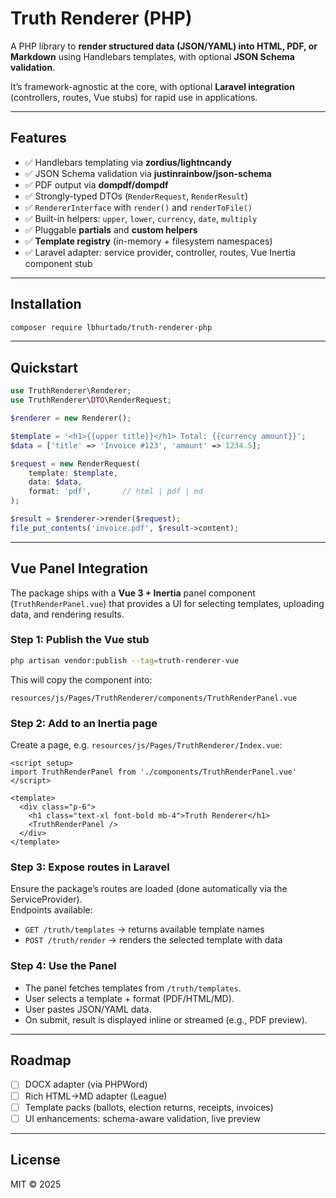 # Truth Renderer (PHP)

A PHP library to **render structured data (JSON/YAML) into HTML, PDF, or Markdown** using Handlebars templates, with optional **JSON Schema validation**.

It’s framework-agnostic at the core, with optional **Laravel integration** (controllers, routes, Vue stubs) for rapid use in applications.

---

## Features

- ✅ Handlebars templating via **zordius/lightncandy**
- ✅ JSON Schema validation via **justinrainbow/json-schema**
- ✅ PDF output via **dompdf/dompdf**
- ✅ Strongly-typed DTOs (`RenderRequest`, `RenderResult`)
- ✅ `RendererInterface` with `render()` and `renderToFile()`
- ✅ Built-in helpers: `upper`, `lower`, `currency`, `date`, `multiply`
- ✅ Pluggable **partials** and **custom helpers**
- ✅ **Template registry** (in-memory + filesystem namespaces)
- ✅ Laravel adapter: service provider, controller, routes, Vue Inertia component stub

---

## Installation

```bash
composer require lbhurtado/truth-renderer-php
```

---

## Quickstart

```php
use TruthRenderer\Renderer;
use TruthRenderer\DTO\RenderRequest;

$renderer = new Renderer();

$template = '<h1>{{upper title}}</h1> Total: {{currency amount}}';
$data = ['title' => 'Invoice #123', 'amount' => 1234.5];

$request = new RenderRequest(
    template: $template,
    data: $data,
    format: 'pdf',       // html | pdf | md
);

$result = $renderer->render($request);
file_put_contents('invoice.pdf', $result->content);
```

---

## Vue Panel Integration

The package ships with a **Vue 3 + Inertia** panel component (`TruthRenderPanel.vue`) that provides a UI for selecting templates, uploading data, and rendering results.

### Step 1: Publish the Vue stub
```bash
php artisan vendor:publish --tag=truth-renderer-vue
```

This will copy the component into:
```
resources/js/Pages/TruthRenderer/components/TruthRenderPanel.vue
```

### Step 2: Add to an Inertia page
Create a page, e.g. `resources/js/Pages/TruthRenderer/Index.vue`:

```vue
<script setup>
import TruthRenderPanel from './components/TruthRenderPanel.vue'
</script>

<template>
  <div class="p-6">
    <h1 class="text-xl font-bold mb-4">Truth Renderer</h1>
    <TruthRenderPanel />
  </div>
</template>
```

### Step 3: Expose routes in Laravel
Ensure the package’s routes are loaded (done automatically via the ServiceProvider).  
Endpoints available:
- `GET /truth/templates` → returns available template names
- `POST /truth/render` → renders the selected template with data

### Step 4: Use the Panel
- The panel fetches templates from `/truth/templates`.
- User selects a template + format (PDF/HTML/MD).
- User pastes JSON/YAML data.
- On submit, result is displayed inline or streamed (e.g., PDF preview).

---

## Roadmap

- [ ] DOCX adapter (via PHPWord)
- [ ] Rich HTML→MD adapter (League)
- [ ] Template packs (ballots, election returns, receipts, invoices)
- [ ] UI enhancements: schema-aware validation, live preview

---

## License

MIT © 2025
